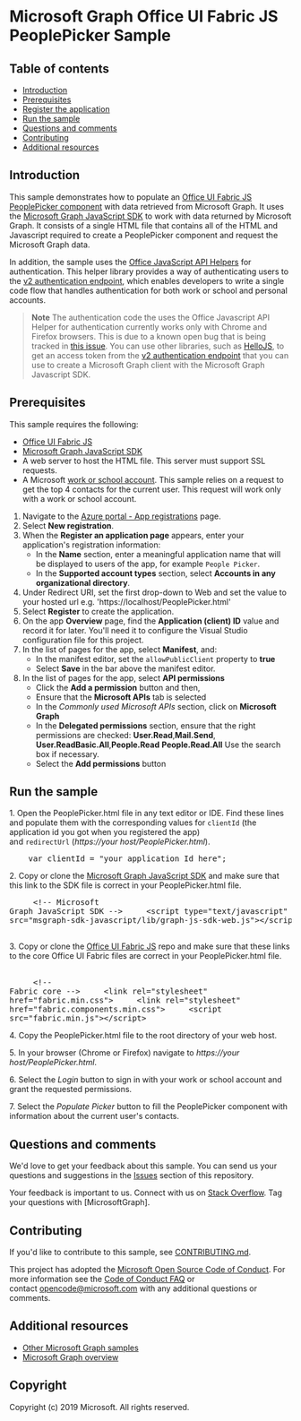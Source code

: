 # Microsoft Graph Office UI Fabric JS PeoplePicker Sample

## Table of contents

* [Introduction](#introduction)
* [Prerequisites](#prerequisites)
* [Register the application](#register-the-application)
* [Run the sample](#run-the-sample)
* [Questions and comments](#questions-and-comments)
* [Contributing](#contributing)
* [Additional resources](#additional-resources)

## Introduction

This sample demonstrates how to populate an [Office UI Fabric JS PeoplePicker component](https://github.com/OfficeDev/office-ui-fabric-js/blob/master/ghdocs/components/PeoplePicker.md) with data retrieved from Microsoft Graph. It uses the [Microsoft Graph JavaScript SDK](https://github.com/microsoftgraph/msgraph-sdk-javascript) to work with data returned by Microsoft Graph. It consists of a single HTML file that contains all of the HTML and Javascript required to create a PeoplePicker component and request the Microsoft Graph data.

In addition, the sample uses the [Office JavaScript API Helpers](https://github.com/OfficeDev/office-js-helpers) for authentication. This helper library provides a way of authenticating users to the [v2 authentication endpoint](https://azure.microsoft.com/en-us/documentation/articles/active-directory-appmodel-v2-overview), which enables developers to write a single code flow that handles authentication for both work or school and personal accounts.

 > **Note** The authentication code the uses the Office Javascript API Helper for authentication currently works only with Chrome and Firefox browsers. This is due to a known open bug that is being tracked in [this issue](https://github.com/OfficeDev/office-js-helpers/issues/5). You can use other libraries, such as [HelloJS](http://adodson.com/hello.js/), to get an access token from the [v2 authentication endpoint](https://azure.microsoft.com/en-us/documentation/articles/active-directory-appmodel-v2-overview) that you can use to create a Microsoft Graph client with the Microsoft Graph Javascript SDK.


## Prerequisites

This sample requires the following:  

  * [Office UI Fabric JS](https://github.com/OfficeDev/office-ui-fabric-js)
  * [Microsoft Graph JavaScript SDK](https://github.com/microsoftgraph/msgraph-sdk-javascript)
  * A web server to host the HTML file. This server must support SSL requests.
  * A Microsoft [work or school account](https://dev.office.com/devprogram). This sample relies on a request to get the top 4 contacts for the current user. This request will work only with a work or school account.
  
1. Navigate to the [Azure portal - App registrations](https://go.microsoft.com/fwlink/?linkid=2083908) page. 
1. Select **New registration**. 
1. When the **Register an application page** appears, enter your application's registration information: 
    - In the **Name** section, enter a meaningful application name that will be displayed to users of the app, for example `People Picker`. 
    - In the **Supported account types** section, select **Accounts in any organizational directory**. 
 1. Under Redirect URI, set the first drop-down to Web and set the value to your hosted url e.g. 'https://localhost/PeoplePicker.html' 
1. Select **Register** to create the application. 
1. On the app **Overview** page, find the **Application (client) ID** value and record it for later. You'll need it to configure the Visual Studio configuration file for this project. 
1. In the list of pages for the app, select **Manifest**, and: 
    - In the manifest editor, set the ``allowPublicClient`` property to **true** 
    - Select **Save** in the bar above the manifest editor. 
1. In the list of pages for the app, select **API permissions** 
    - Click the **Add a permission** button and then, 
    - Ensure that the **Microsoft APIs** tab is selected 
    - In the *Commonly used Microsoft APIs* section, click on **Microsoft Graph** 
    - In the **Delegated permissions** section, ensure that the right permissions are checked: **User.Read**,**Mail.Send**, **User.ReadBasic.All**,**People.Read** **People.Read.All** Use the search box if necessary. 
    - Select the **Add permissions** button 

## Run the sample

1. Open the PeoplePicker.html file in any text editor or IDE. Find these lines and populate them with the corresponding values for `clientId` (the application id you got when you registered the app) and `redirectUrl` (*https://your host/PeoplePicker.html*).

<pre>
    var clientId = "your application Id here";
</pre>

2. Copy or clone the [Microsoft Graph JavaScript SDK](https://github.com/microsoftgraph/msgraph-sdk-javascript) and make sure that this link to the SDK file is correct in your PeoplePicker.html file.
    <pre>
    &lt;!-- Microsoft Graph JavaScript SDK --&gt;
    &lt;script type="text/javascript" src="msgraph-sdk-javascript/lib/graph-js-sdk-web.js"&gt;&lt;/script&gt;
    </pre>
3. Copy or clone the [Office UI Fabric JS](https://github.com/OfficeDev/office-ui-fabric-js) repo and make sure that these links to the core Office UI Fabric files are correct in your PeoplePicker.html file.
    <pre>
    &lt;!-- Fabric core --&gt;
    &lt;link rel="stylesheet" href="fabric.min.css"&gt;
    &lt;link rel="stylesheet" href="fabric.components.min.css"&gt;
    &lt;script src="fabric.min.js"&gt;&lt;/script&gt;
    </pre>
4. Copy the PeoplePicker.html file to the root directory of your web host.

5. In your browser (Chrome or Firefox) navigate to *https://your host/PeoplePicker.html*.

6. Select the *Login* button to sign in with your work or school account and grant the requested permissions.

7. Select the *Populate Picker* button to fill the PeoplePicker component with information about the current user's contacts.


## Questions and comments

We'd love to get your feedback about this sample. You can send us your questions and suggestions in the [Issues](https://github.com/microsoftgraph/javascript-officeuifabric-peoplepicker-sample/issues) section of this repository.

Your feedback is important to us. Connect with us on [Stack Overflow](https://stackoverflow.com/questions/tagged/microsoftgraph). Tag your questions with [MicrosoftGraph].

## Contributing ##

If you'd like to contribute to this sample, see [CONTRIBUTING.md](CONTRIBUTING.md).

This project has adopted the [Microsoft Open Source Code of Conduct](https://opensource.microsoft.com/codeofconduct/). For more information see the [Code of Conduct FAQ](https://opensource.microsoft.com/codeofconduct/faq/) or contact [opencode@microsoft.com](mailto:opencode@microsoft.com) with any additional questions or comments.

## Additional resources

- [Other Microsoft Graph samples](https://github.com/microsoftgraph?utf8=%E2%9C%93&q=sample)
- [Microsoft Graph overview](https://graph.microsoft.io)

## Copyright
Copyright (c) 2019 Microsoft. All rights reserved.
